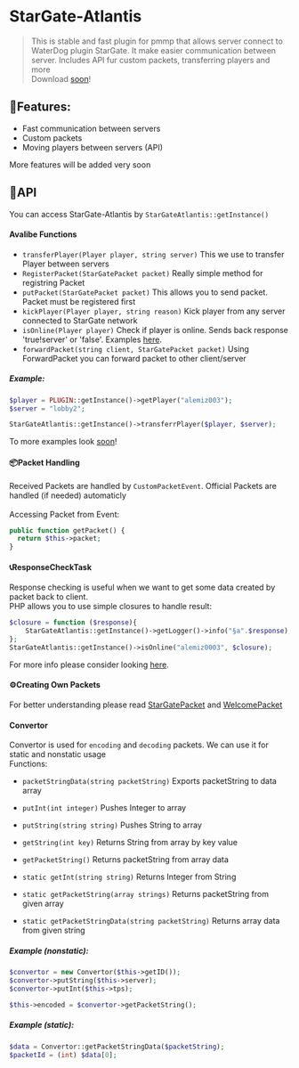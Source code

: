 # StarGate-Atlantis
> This is stable and fast plugin for pmmp that allows server connect to WaterDog plugin StarGate. It make easier communication between server. Includes API fur custom packets, transferring players and more 
</br> Download [soon]()!

## 🎯Features:
- Fast communication between servers
- Custom packets
- Moving players between servers (API)

More features will be added very soon

## 🔧API
You can access StarGate-Atlantis by ``StarGateAtlantis::getInstance()``
#### Avalibe Functions
- ``transferPlayer(Player player, string server)`` This we use to transfer Player between servers
- ``RegisterPacket(StarGatePacket packet)`` Really simple method for registring Packet
- ``putPacket(StarGatePacket packet)`` This allows you to send packet. Packet must be registered first
- ``kickPlayer(Player player, string reason)``  Kick player from any server connected to StarGate network
- ``isOnline(Player player)`` Check if player is online. Sends back response 'true!server' or 'false'. Examples [here](https://github.com/Alemiz112/StarGate-Universe/tree/master/src/tests#playeronline-response).
- ``forwardPacket(string client, StarGatePacket packet)`` Using ForwardPacket you can forward packet to other client/server
##### Example:
```php
$player = PLUGIN::getInstance()->getPlayer("alemiz003");
$server = "lobby2";

StarGateAtlantis::getInstance()->transferrPlayer($player, $server);
```
To more examples look [soon]()!

#### 📦Packet Handling
Received Packets are handled by ``CustomPacketEvent``. Official Packets are handled (if needed) automaticly</br></br>
Accessing Packet from Event:</br>
```php
public function getPacket() {
  return $this->packet;
}
```
#### 📞ResponseCheckTask
Response checking is useful when we want to get some data created by packet back to client.</br>
PHP allows you to use simple closures to handle result:
```php
$closure = function ($response){
    StarGateAtlantis::getInstance()->getLogger()->info("§a".$response);
};
StarGateAtlantis::getInstance()->isOnline("alemiz0003", $closure);
``` 
For more info please consider looking [here](https://github.com/Alemiz112/StarGate-Universe/tree/master/src/tests).

#### ⚙️Creating Own Packets
For better understanding please read [StarGatePacket](https://github.com/Alemiz112/StarGate-Atlantis/blob/master/src/alemiz/sga/packets/StarGatePacket.php) and [WelcomePacket](https://github.com/Alemiz112/StarGate-Atlantis/blob/master/src/alemiz/sga/packets/WelcomePacket.php)
#### Convertor
Convertor is used for ``encoding`` and ``decoding`` packets. We can use it for static and nonstatic usage</br>
Functions:</br>
- ``packetStringData(string packetString)`` Exports packetString to data array
- ``putInt(int integer)`` Pushes Integer to array
- ``putString(string string)`` Pushes String to array
- ``getString(int key)`` Returns String from array by key value
- ``getPacketString()`` Returns packetString from array data

- ``static getInt(string string)`` Returns Integer from String
- ``static getPacketString(array strings)`` Returns packetString from given array
- ``static getPacketStringData(string packetString)`` Returns array data from given string

##### Example (nonstatic):
```php
$convertor = new Convertor($this->getID());
$convertor->putString($this->server);
$convertor->putInt($this->tps);

$this->encoded = $convertor->getPacketString();
```
##### Example (static):
```php
$data = Convertor::getPacketStringData($packetString);
$packetId = (int) $data[0];
```
